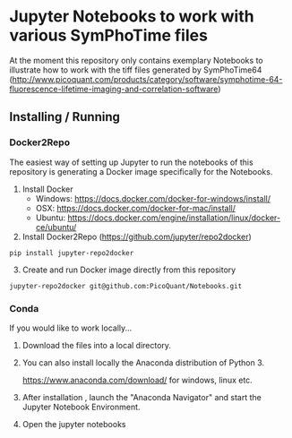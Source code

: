 # Jupyter Notebooks to work with various SymPhoTime files

At the moment this repository only contains exemplary Notebooks to illustrate how to work with the tiff files generated by SymPhoTime64 (http://www.picoquant.com/products/category/software/symphotime-64-fluorescence-lifetime-imaging-and-correlation-software)

## Installing / Running

### Docker2Repo
The easiest way of setting up Jupyter to run the notebooks of this repository is generating a Docker image specifically for the Notebooks.

 1. Install Docker
    * Windows: https://docs.docker.com/docker-for-windows/install/
    * OSX: https://docs.docker.com/docker-for-mac/install/
    * Ubuntu: https://docs.docker.com/engine/installation/linux/docker-ce/ubuntu/
 2. Install Docker2Repo (https://github.com/jupyter/repo2docker)
   
   ```pip install jupyter-repo2docker```

 3. Create and run Docker image directly from this repository
 
   ```jupyter-repo2docker git@github.com:PicoQuant/Notebooks.git```
 
### Conda
If you would like to work locally... 


   1. Download the files into a local directory.

   2. You can also install locally the Anaconda distribution of Python 3.  

      https://www.anaconda.com/download/ for windows, linux etc. 

   3. After installation , launch the "Anaconda Navigator" and start the Jupyter Notebook Environment.
   
   4. Open the jupyter notebooks




